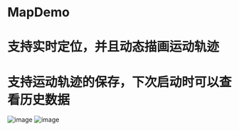 # MapDemo
# 支持实时定位，并且动态描画运动轨迹
# 支持运动轨迹的保存，下次启动时可以查看历史数据
![image](https://github.com/billy55555/MapDemo.git/ScreenShot1.png)
![image](https://github.com/billy55555/MapDemo.git/ScreenShot2.png)
